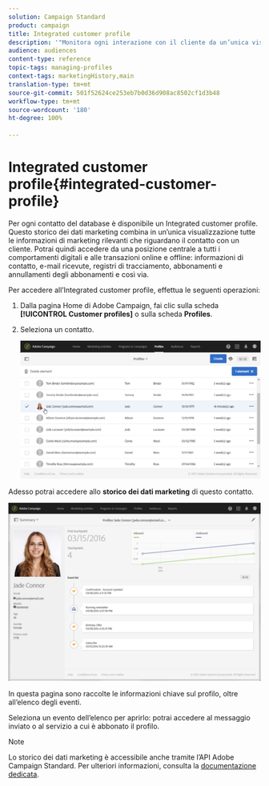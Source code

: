 ```yaml
---
solution: Campaign Standard
product: campaign
title: Integrated customer profile
description: '"Monitora ogni interazione con il cliente da un’unica visualizzazione: l’Integrated customer profile di Adobe Campaign viene aggiornato per l’intero ciclo di vita del cliente."'
audience: audiences
content-type: reference
topic-tags: managing-profiles
context-tags: marketingHistory,main
translation-type: tm+mt
source-git-commit: 501f52624ce253eb7b0d36d908ac8502cf1d3b48
workflow-type: tm+mt
source-wordcount: '180'
ht-degree: 100%

---
```



# Integrated customer profile{#integrated-customer-profile}

Per ogni contatto del database è disponibile un Integrated customer profile. Questo storico dei dati marketing combina in un’unica visualizzazione tutte le informazioni di marketing rilevanti che riguardano il contatto con un cliente. Potrai quindi accedere da una posizione centrale a tutti i comportamenti digitali e alle transazioni online e offline: informazioni di contatto, e-mail ricevute, registri di tracciamento, abbonamenti e annullamenti degli abbonamenti e così via.

Per accedere all’Integrated customer profile, effettua le seguenti operazioni:

1. Dalla pagina Home di Adobe Campaign, fai clic sulla scheda **[!UICONTROL Customer profiles]** o sulla scheda **Profiles**.
1. Seleziona un contatto.

   ![](assets/mkt_hist_access.png)

Adesso potrai accedere allo **storico dei dati marketing** di questo contatto.

![](assets/mkt_hist_view.png)

In questa pagina sono raccolte le informazioni chiave sul profilo, oltre all’elenco degli eventi.

Seleziona un evento dell’elenco per aprirlo: potrai accedere al messaggio inviato o al servizio a cui è abbonato il profilo.

>[!NOTE]
>
>Lo storico dei dati marketing è accessibile anche tramite l’API Adobe Campaign Standard. Per ulteriori informazioni, consulta la [documentazione dedicata](../../api/using/interacting-with-marketing-history.md).

